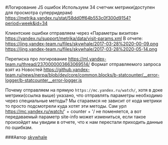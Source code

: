 #Логирование JS ошибок
Используем 34 счетчик метрики(доступен для просмотра суперридерам) 
https://metrika.yandex.ru/stat/58dd0ff64b553c0f300d9154?period=week&id=34

Клиентские ошибки отправляем через «Параметры визитов» 
https://yandex.ru/support/metrika/data/visit-params.xml
В отчете:
https://jing.yandex-team.ru/files/skywhale/2017-03-28%2020-00-09.png
https://jing.yandex-team.ru/files/skywhale/2017-03-28%2020-05-14.png

Переписка про логирование 
https://ml.yandex-team.ru/thread/2370000003663069514/
Формат отправляемого запроса взят из Новостей
https://github.yandex-team.ru/news/nerpa/blob/dev/core/common.blocks/b-statcounter/__error-logger/b-statcounter__error-logger.js

Почему отправляем на прямую `https://mc.yandex.ru/watch/`, хотя в доке метрики(ссылка выше) указано, что отправлять параметры необходимо через специальные методы?
Мы стараемся не зависит от кода метрики то просто подсмотрели куда хотят эти методы.
Сам урл https://mc.yandex.ru/watch/' + counter + '/ не поменяется, а вот передаваемый параметр site-info
может измениться, если такое произойдет мы увидим в отчете, что к нам перестали приходить данные по ошибкам.

###Автор
[skywhale](https://staff.yandex-team.ru/skywhale)


